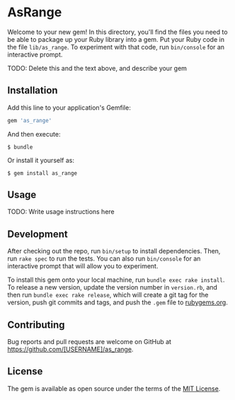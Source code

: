 # AsRange

Welcome to your new gem! In this directory, you'll find the files you need to be able to package up your Ruby library into a gem. Put your Ruby code in the file `lib/as_range`. To experiment with that code, run `bin/console` for an interactive prompt.

TODO: Delete this and the text above, and describe your gem

## Installation

Add this line to your application's Gemfile:

```ruby
gem 'as_range'
```

And then execute:

    $ bundle

Or install it yourself as:

    $ gem install as_range

## Usage

TODO: Write usage instructions here

## Development

After checking out the repo, run `bin/setup` to install dependencies. Then, run `rake spec` to run the tests. You can also run `bin/console` for an interactive prompt that will allow you to experiment.

To install this gem onto your local machine, run `bundle exec rake install`. To release a new version, update the version number in `version.rb`, and then run `bundle exec rake release`, which will create a git tag for the version, push git commits and tags, and push the `.gem` file to [rubygems.org](https://rubygems.org).

## Contributing

Bug reports and pull requests are welcome on GitHub at https://github.com/[USERNAME]/as_range.

## License

The gem is available as open source under the terms of the [MIT License](https://opensource.org/licenses/MIT).
